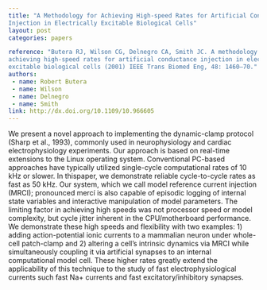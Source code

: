 ```yaml
---
title: "A Methodology for Achieving High-speed Rates for Artificial Conductance
Injection in Electrically Excitable Biological Cells"
layout: post
categories: papers

reference: "Butera RJ, Wilson CG, Delnegro CA, Smith JC. A methodology for
achieving high-speed rates for artificial conductance injection in electrically
excitable biological cells (2001) IEEE Trans Biomed Eng, 48: 1460–70."
authors: 
 - name: Robert Butera
 - name: Wilson
 - name: Delnegro
 - name: Smith
link: http://dx.doi.org/10.1109/10.966605
---
```


We present a novel approach to implementing the dynamic-clamp protocol (Sharp
et al., 1993), commonly used in neurophysiology and cardiac electrophysiology
experiments. Our approach is based on real-time extensions to the Linux
operating system. Conventional PC-based approaches have typically utilized
single-cycle computational rates of 10 kHz or slower. In thispaper, we
demonstrate reliable cycle-to-cycle rates as fast as 50 kHz. Our system, which
we call model reference current injection (MRCI); pronounced mercí is also
capable of episodic logging of internal state variables and interactive
manipulation of model parameters. The limiting factor in achieving high speeds
was not processor speed or model complexity, but cycle jitter inherent in the
CPU/motherboard performance. We demonstrate these high speeds and flexibility
with two examples: 1) adding action-potential ionic currents to a mammalian
neuron under whole-cell patch-clamp and 2) altering a cell’s intrinsic dynamics
via MRCI while simultaneously coupling it via artificial synapses to an
internal computational model cell. These higher rates greatly extend the
applicability of this technique to the study of fast electrophysiological
currents such fast Na+ currents and fast excitatory/inhibitory synapses.
